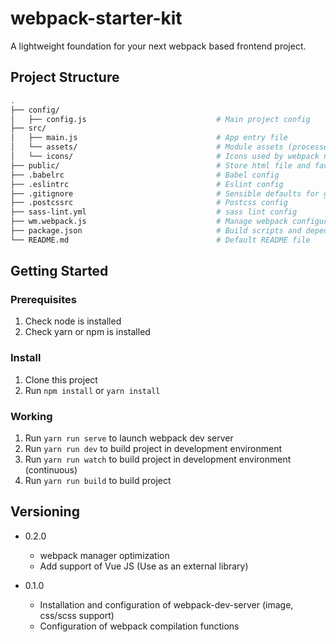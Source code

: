 # webpack-starter-kit #

A lightweight foundation for your next webpack based frontend project.

## Project Structure
``` bash
.
├── config/
│   ├── config.js                             # Main project config
├── src/
│   ├── main.js                               # App entry file
│   └── assets/                               # Module assets (processed by webpack)
│   └── icons/                                # Icons used by webpack notifiier
├── public/                                   # Store html file and favicon
├── .babelrc                                  # Babel config
├── .eslintrc                                 # Eslint config
├── .gitignore                                # Sensible defaults for gitignore
├── .postcssrc                                # Postcss config
├── sass-lint.yml                             # sass lint config
├── wm.webpack.js                             # Manage webpack configuration
├── package.json                              # Build scripts and dependencies
└── README.md                                 # Default README file
```

## Getting Started

### Prerequisites

1. Check node is installed
2. Check yarn or npm is installed

### Install

1. Clone this project
3. Run `npm install` or `yarn install`

### Working

1. Run `yarn run serve` to launch webpack dev server
2. Run `yarn run dev` to build project in development environment
3. Run `yarn run watch` to build project in development environment (continuous)
4. Run `yarn run build` to build project

## Versioning
* 0.2.0
  * webpack manager optimization
  * Add support of Vue JS (Use as an external library)


* 0.1.0
    * Installation and configuration of webpack-dev-server (image, css/scss support)
    * Configuration of webpack compilation functions
